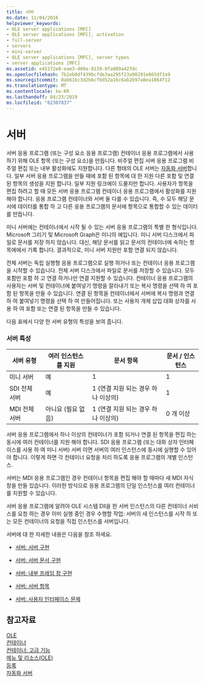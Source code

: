 ```yaml
---
title: 서버
ms.date: 11/04/2016
helpviewer_keywords:
- OLE server applications [MFC]
- OLE server applications [MFC], activation
- full-server
- servers
- mini-server
- OLE server applications [MFC], server types
- server applications [MFC]
ms.assetid: e45172e8-eae3-400a-8139-0fa009a42fdc
ms.openlocfilehash: 7b1eb0df439bcfde3aa295f23a90291e865df3a9
ms.sourcegitcommit: 0ab61bc3d2b6cfbd52a16c6ab2b97a8ea1864f12
ms.translationtype: MT
ms.contentlocale: ko-KR
ms.lasthandoff: 04/23/2019
ms.locfileid: "62307837"
---
```

# <a name="servers"></a>서버

서버 응용 프로그램 (또는 구성 요소 응용 프로그램) 컨테이너 응용 프로그램에서 사용 하기 위해 OLE 항목 (또는 구성 요소)을 만듭니다. 비주얼 편집 서버 응용 프로그램 비주얼 편집 또는 내부 활성화에도 지원합니다. 다른 형태의 OLE 서버는 [자동화 서버](../mfc/automation-servers.md)합니다. 일부 서버 응용 프로그램을 만들 때에 포함 된 항목에 대 한 지원 다른 포함 및 연결 된 항목의 생성을 지원 합니다. 일부 지원 링크에이 드물지만 합니다. 사용자가 항목을 편집 하려고 할 때 모든 서버 응용 프로그램 컨테이너 응용 프로그램에서 활성화를 지원 해야 합니다. 응용 프로그램 컨테이너와 서버 둘 다를 수 있습니다. 즉, 수 모두 해당 문서에 데이터를 통합 하 고 다른 응용 프로그램의 문서에 항목으로 통합할 수 있는 데이터를 만듭니다.

미니 서버에는 컨테이너에서 시작 될 수 있는 서버 응용 프로그램의 특별 한 형식입니다. Microsoft 그리기 및 Microsoft Graph은 미니의 예입니다. 미니 서버 디스크에서 파일로 문서를 저장 하지 않습니다. 대신, 해당 문서를 읽고 문서의 컨테이너에 속하는 항목에에서 기록 합니다. 결과적으로, 미니 서버 지원만 포함 연결 되지 않습니다.

전체 서버는 독립 실행형 응용 프로그램으로 실행 하거나 또는 컨테이너 응용 프로그램을 시작할 수 있습니다. 전체 서버 디스크에서 파일로 문서를 저장할 수 있습니다. 모두 포함만 포함 하 고 연결 하거나만 연결 지원할 수 있습니다. 컨테이너 응용 프로그램의 사용자는 서버 및 컨테이너에 붙여넣기 명령을 잘라내기 또는 복사 명령을 선택 하 여 포함 된 항목을 만들 수 있습니다. 연결 된 항목을 컨테이너에서 서버에 복사 명령과 연결 하 여 붙여넣기 명령을 선택 하 여 만들어집니다. 또는 사용자 개체 삽입 대화 상자를 사용 하 여 포함 또는 연결 된 항목을 만들 수 있습니다.

다음 표에서 다양 한 서버 유형의 특성을 보여 줍니다.

### <a name="server-characteristics"></a>서버 특성

|서버 유형|여러 인스턴스를 지원|문서 항목|문서 / 인스턴스|
|--------------------|---------------------------------|------------------------|----------------------------|
|미니 서버|예|1|1|
|SDI 전체 서버|예|1 (연결 지원 되는 경우 하나 이상의)|1|
|MDI 전체 서버|아니요 (필요 없음)|1 (연결 지원 되는 경우 하나 이상의)|0 개 이상|

서버 응용 프로그램에서 하나 이상의 컨테이너가 포함 되거나 연결 된 항목을 편집 하는 동시에 여러 컨테이너를 지원 해야 합니다. SDI 응용 프로그램 (또는 대화 상자 인터페이스를 사용 하 여 미니 서버) 서버 이면 서버의 여러 인스턴스에 동시에 실행할 수 있어야 합니다. 이렇게 하면 각 컨테이너 요청을 처리 하도록 응용 프로그램의 개별 인스턴스.

서버는 MDI 응용 프로그램인 경우 컨테이너 항목을 편집 해야 할 때마다 새 MDI 자식 창을 만들 있습니다. 이러한 방식으로 응용 프로그램의 단일 인스턴스를 여러 컨테이너를 지원할 수 있습니다.

서버 응용 프로그램에 알려야 OLE 시스템 Dll을 한 서버 인스턴스의 다른 컨테이너 서비스를 요청 하는 경우 이미 실행 중인 경우 수행할 작업: 서버의 새 인스턴스를 시작 하 또는 모든 컨테이너의 요청을 직접 인스턴스를 서버입니다.

서버에 대 한 자세한 내용은 다음을 참조 하세요.

- [서버: 서버 구현](../mfc/servers-implementing-a-server.md)

- [서버: 서버 문서 구현](../mfc/servers-implementing-server-documents.md)

- [서버: 내부 프레임 창 구현](../mfc/servers-implementing-in-place-frame-windows.md)

- [서버: 서버 항목](../mfc/servers-server-items.md)

- [서버: 사용자 인터페이스 문제](../mfc/servers-user-interface-issues.md)

## <a name="see-also"></a>참고자료

[OLE](../mfc/ole-in-mfc.md)<br/>
[컨테이너](../mfc/containers.md)<br/>
[컨테이너: 고급 기능](../mfc/containers-advanced-features.md)<br/>
[메뉴 및 리소스(OLE)](../mfc/menus-and-resources-ole.md)<br/>
[등록](../mfc/registration.md)<br/>
[자동화 서버](../mfc/automation-servers.md)
